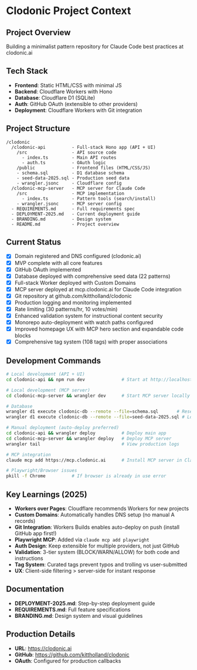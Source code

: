 # Clodonic Project Context

## Project Overview
Building a minimalist pattern repository for Claude Code best practices at clodonic.ai

## Tech Stack
- **Frontend**: Static HTML/CSS with minimal JS
- **Backend**: Cloudflare Workers with Hono
- **Database**: Cloudflare D1 (SQLite)
- **Auth**: GitHub OAuth (extensible to other providers)
- **Deployment**: Cloudflare Workers with Git integration

## Project Structure
```
/clodonic
  /clodonic-api          - Full-stack Hono app (API + UI)
    /src                 - API source code
      - index.ts         - Main API routes
      - auth.ts          - OAuth logic  
    /public              - Frontend files (HTML/CSS/JS)
    - schema.sql         - D1 database schema
    - seed-data-2025.sql - Production seed data
    - wrangler.jsonc     - Cloudflare config
  /clodonic-mcp-server   - MCP server for Claude Code
    /src                 - MCP implementation
      - index.ts         - Pattern tools (search/install)
    - wrangler.jsonc     - MCP server config
  - REQUIREMENTS.md      - Full requirements spec
  - DEPLOYMENT-2025.md   - Current deployment guide
  - BRANDING.md          - Design system
  - README.md            - Project overview
```

## Current Status
- [x] Domain registered and DNS configured (clodonic.ai)
- [x] MVP complete with all core features
- [x] GitHub OAuth implemented
- [x] Database deployed with comprehensive seed data (22 patterns)
- [x] Full-stack Worker deployed with Custom Domains
- [x] MCP server deployed at mcp.clodonic.ai for Claude Code integration
- [x] Git repository at github.com/kittholland/clodonic
- [x] Production logging and monitoring implemented
- [x] Rate limiting (30 patterns/hr, 10 votes/min)
- [x] Enhanced validation system for instructional content security
- [x] Monorepo auto-deployment with watch paths configured
- [x] Improved homepage UX with MCP hero section and expandable code blocks
- [x] Comprehensive tag system (108 tags) with proper associations

## Development Commands
```bash
# Local development (API + UI)
cd clodonic-api && npm run dev              # Start at http://localhost:8787

# Local development (MCP server)  
cd clodonic-mcp-server && wrangler dev      # Start MCP server locally

# Database
wrangler d1 execute clodonic-db --remote --file=schema.sql       # Reset schema
wrangler d1 execute clodonic-db --remote --file=seed-data-2025.sql # Load seed data

# Manual deployment (auto-deploy preferred)
cd clodonic-api && wrangler deploy          # Deploy main app
cd clodonic-mcp-server && wrangler deploy   # Deploy MCP server
wrangler tail                               # View production logs

# MCP integration
claude mcp add https://mcp.clodonic.ai      # Install MCP server in Claude Code

# Playwright/Browser issues
pkill -f Chrome          # If browser is already in use error
```

## Key Learnings (2025)
- **Workers over Pages**: Cloudflare recommends Workers for new projects
- **Custom Domains**: Automatically handles DNS setup (no manual A records)
- **Git Integration**: Workers Builds enables auto-deploy on push (install GitHub app first!)
- **Playwright MCP**: Added via `claude mcp add playwright`
- **Auth Design**: Keep extensible for multiple providers, not just GitHub
- **Validation**: 3-tier system (BLOCK/WARN/ALLOW) for both code and instructions
- **Tag System**: Curated tags prevent typos and trolling vs user-submitted
- **UX**: Client-side filtering > server-side for instant response

## Documentation
- **DEPLOYMENT-2025.md**: Step-by-step deployment guide
- **REQUIREMENTS.md**: Full feature specifications
- **BRANDING.md**: Design system and visual guidelines

## Production Details
- **URL**: https://clodonic.ai
- **GitHub**: https://github.com/kittholland/clodonic
- **OAuth**: Configured for production callbacks